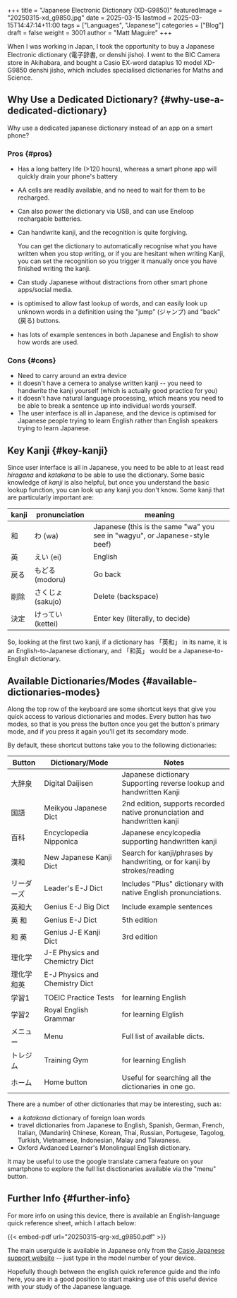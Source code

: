 +++
title = "Japanese Electronic Dictionary (XD-G9850)"
featuredImage = "20250315-xd_g9850.jpg"
date = 2025-03-15
lastmod = 2025-03-15T14:47:14+11:00
tags = ["Languages", "Japanese"]
categories = ["Blog"]
draft = false
weight = 3001
author = "Matt Maguire"
+++

When I was working in Japan, I took the opportunity to buy a Japanese Electronic dictionary (電子辞書, or denshi jisho). I went to the BIC Camera store in Akihabara, and bought a Casio EX-word dataplus 10 model XD-G9850 denshi jisho, which includes specialised dictionaries for Maths and Science.


## Why Use a Dedicated Dictionary? {#why-use-a-dedicated-dictionary}

Why use a dedicated japanese dictionary instead of an app on a smart phone?


### Pros {#pros}

-   Has a long battery life (&gt;120 hours), whereas a smart phone app will quickly drain your phone's battery
-   AA cells are readily available, and no need to wait for them to be recharged.
-   Can also power the dictionary via USB, and can use Eneloop rechargable batteries.
-   Can handwrite kanji, and the recognition is quite forgiving.

    You can get the dictionary to automatically recognise what you have written when you stop writing, or if you are hesitant when writing Kanji, you can set the recognition so you trigger it manually once you have finished writing the kanji.
-   Can study Japanese without distractions from other smart phone apps/social media.
-   is optimised to allow fast lookup of words, and can easily look up unknown words in a definition using the "jump" (ジャンプ) and "back" (戻る) buttons.
-   has lots of example sentences in both Japanese and English to show how words are used.


### Cons {#cons}

-   Need to carry around an extra device
-   it doesn't have a cemera to analyse written kanji -- you need to handwrite the kanji yourself (which is actually good practice for you)
-   it doesn't have natural language processing, which means you need to be able to break a sentence up into individual words yourself.
-   The user interface is all in Japanese, and the device is optimised for Japanese people trying to learn English rather than English speakers trying to learn Japanese.


## Key Kanji {#key-kanji}

Since user interface is all in Japanese, you need to be able to at least read _hiragana_ and _katakana_ to be able to use the dictionary. Some basic knowledge of _kanji_ is also helpful, but once you understand the basic lookup function, you can look up any kanji you don't know. Some kanji that are particularly important are:

| kanji | pronunciation  | meaning                                                                     |
|-------|----------------|-----------------------------------------------------------------------------|
| 和    | わ (wa)        | Japanese (this is the same "wa" you see in "wagyu", or Japanese-style beef) |
| 英    | えい  (ei)     | English                                                                     |
| 戻る  | もどる (modoru) | Go back                                                                     |
| 削除  | さくじょ (sakujo) | Delete (backspace)                                                          |
| 決定  | けってい  (kettei) | Enter key (literally, to decide)                                            |

So, looking at the first two kanji, if a dictionary has 「英和」 in its name, it is an English-to-Japanese dictionary, and 「和英」 would be a Japanese-to-English dictionary.


## Available Dictionaries/Modes {#available-dictionaries-modes}

Along the top row of the keyboard are some shortcut keys that give you quick access to various dictionaries and modes. Every button has two modes, so that is you press the button once you get the button's primary mode, and if you press it again you'll get its secomdary mode.

By default, these shortcut buttons take you to the following dictionaries:

| Button | Dictionary/Mode                | Notes                                                                     |
|--------|--------------------------------|---------------------------------------------------------------------------|
| 大辞泉 | Digital Daijisen               | Japanese dictionary Supporting reverse lookup and handwritten Kanji       |
| 国語   | Meikyou Japanese Dict          | 2nd edition, supports recorded native pronunciation and handwritten kanji |
| 百科   | Encyclopedia Nipponica         | Japanese encylcopedia supporting handwritten kanji                        |
| 漢和   | New Japanese Kanji Dict        | Search for kanji/phrases by handwriting, or for kanji by strokes/reading  |
| リーダーズ | Leader's E-J Dict              | Includes "Plus" dictionary with native English pronunciations.            |
| 英和大 | Genius E-J Big Dict            | Include example sentences                                                 |
| 英 和  | Genius E-J Dict                | 5th edition                                                               |
| 和 英  | Genius J-E Kanji Dict          | 3rd edition                                                               |
| 理化学 | J-E Physics and Chemictry Dict |                                                                           |
| 理化学和英 | E-J Physics and Chemistry Dict |                                                                           |
| 学習1  | TOEIC Practice Tests           | for learning English                                                      |
| 学習2  | Royal English Grammar          | for learning Elglish                                                      |
| メニュー | Menu                           | Full list of available dicts.                                             |
| トレジム | Training Gym                   | for learning English                                                      |
| ホーム | Home button                    | Useful for searching all the dictionaries in one go.                      |

There are a number of other dictionaries that may be interesting, such as:

-   a _katakana_ dictionary of foreign loan words
-   travel dictionaries from Japanese to English, Spanish, German, French, Italian, (Mandarin) Chinese, Korean, Thai, Russian, Portugese, Tagolog, Turkish, Vietnamese, Indonesian, Malay and Taiwanese.
-   Oxford Avdanced Learner's Monolingual English dictionary.

It may be useful to use the google translate camera feature on your smartphone to explore the full list disctionaries available via the "menu" button.


## Further Info {#further-info}

For more info on using this device, there is available an English-language quick reference sheet, which I attach below:

{{< embed-pdf url="20250315-qrg-xd_g9850.pdf" >}}

The main userguide is available in Japanese only from the [Casio Japanese support website](https://www.casio.com/jp/support/exword/) -- just type in the model number of your device.

Hopefully though between the english quick reference guide and the info here, you are in a good position to start making use of this useful device with your study of the Japanese language.
